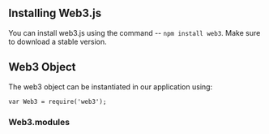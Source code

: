 ## Installing Web3.js 

You can install web3.js using the command -- `npm install web3`. Make sure to download a stable version. 

## Web3 Object

The web3 object can be instantiated in our application using:

`var Web3 = require('web3');`

### Web3.modules


